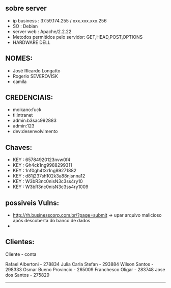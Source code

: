 ## sobre server
- ip business : 37.59.174.255  / xxx.xxx.xxx.256
- SO : Debian 
- server web : Apache/2.2.22
- Metodos permitidos pelo servidor: GET,HEAD,POST,OPTIONS   
- HARDWARE DELL

## NOMES:
- José RIcardo Longatto
- Rogerio SEVEROVISK
- camila

## CREDENCIAIS:
- moikano:fuck
- ti:intranet 
- admin:b3sac992883
- admin:123
- dev:desenvolvimento

## Chaves:
- KEY : 65784920123nvw0f4 
- KEY : Gh4ck1ng9988299311
- KEY : 1nf0gh4t3r1ng89271882
- KEY : d81j237sh102k3a88njsnna12
- KEY : W3bR3nc0nisN3c3ss4ry10
- KEY : W3bR3nc0nisN3c3ss4ry1009

## possiveis Vulns: 
- http://rh.businesscorp.com.br/?page=submit -> upar arquivo malicioso após descoberta do banco de dados
- 


## Clientes:
Cliente - conta

Rafael Albertoni - 278834
Julia Carla Stefan - 293884
Wilson Santos - 298333
Osmar Bueno Provincio - 265009 
Franchesco Oligar - 283748
Jose dos Santos - 275829


--- 




